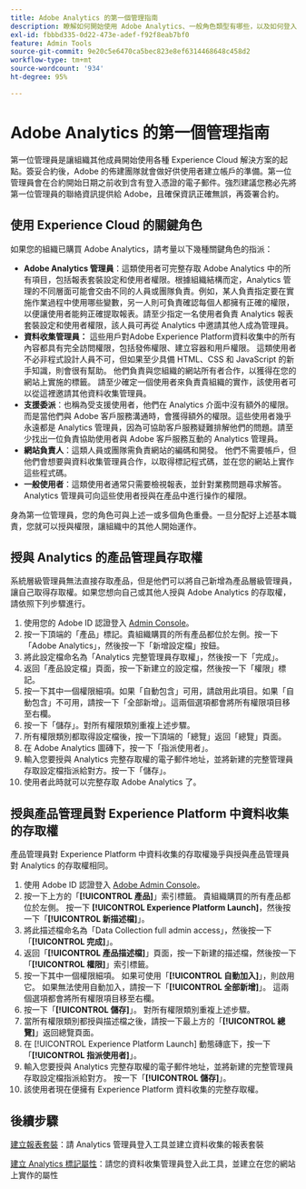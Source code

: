 ```yaml
---
title: Adobe Analytics 的第一個管理指南
description: 瞭解如何開始使用 Adobe Analytics、一般角色類型有哪些，以及如何登入 UI。
exl-id: fbbbd335-0d22-473e-adef-f92f8eab7bf0
feature: Admin Tools
source-git-commit: 9e20c5e6470ca5bec823e8ef6314468648c458d2
workflow-type: tm+mt
source-wordcount: '934'
ht-degree: 95%

---
```


# Adobe Analytics 的第一個管理指南

第一位管理員是讓組織其他成員開始使用各種 Experience Cloud 解決方案的起點。簽妥合約後，Adobe 的佈建團隊就會做好供使用者建立帳戶的準備。第一位管理員會在合約開始日期之前收到含有登入憑證的電子郵件。強烈建議您務必先將第一位管理員的聯絡資訊提供給 Adobe，且確保資訊正確無誤，再簽署合約。

## 使用 Experience Cloud 的關鍵角色

如果您的組織已購買 Adobe Analytics，請考量以下幾種關鍵角色的指派：

* **Adobe Analytics 管理員**：這類使用者可完整存取 Adobe Analytics 中的所有項目，包括報表套裝設定和使用者權限。根據組織結構而定，Analytics 管理的不同層面可能會交由不同的人員或團隊負責。例如，某人負責指定要在實施作業過程中使用哪些變數，另一人則可負責確認每個人都擁有正確的權限，以便讓使用者能夠正確提取報表。請至少指定一名使用者負責 Analytics 報表套裝設定和使用者權限，該人員可再從 Analytics 中邀請其他人成為管理員。
* **資料收集管理員：** 這些用戶對Adobe Experience Platform資料收集中的所有內容都具有完全訪問權限，包括發佈權限、建立容器和用戶權限。 這類使用者不必非程式設計人員不可，但如果至少具備 HTML、CSS 和 JavaScript 的新手知識，則會很有幫助。 他們負責與您組織的網站所有者合作，以獲得在您的網站上實施的標籤。 請至少確定一個使用者來負責貴組織的實作，該使用者可以從這裡邀請其他資料收集管理員。
* **支援委派**：也稱為受支援使用者，他們在 Analytics 介面中沒有額外的權限。而是當他們與 Adobe 客戶服務溝通時，會獲得額外的權限。這些使用者幾乎永遠都是 Analytics 管理員，因為可協助客戶服務疑難排解他們的問題。請至少找出一位負責協助使用者與 Adobe 客戶服務互動的 Analytics 管理員。
* **網站負責人**：這類人員或團隊需負責網站的編碼和開發。 他們不需要帳戶，但他們會想要與資料收集管理員合作，以取得標記程式碼，並在您的網站上實作這些程式碼。
* **一般使用者**：這類使用者通常只需要檢視報表，並針對業務問題尋求解答。Analytics 管理員可向這些使用者授與在產品中進行操作的權限。

身為第一位管理員，您的角色可與上述一或多個角色重疊。一旦分配好上述基本職責，您就可以授與權限，讓組織中的其他人開始運作。

## 授與 Analytics 的產品管理員存取權

系統層級管理員無法直接存取產品，但是他們可以將自己新增為產品層級管理員，讓自己取得存取權。如果您想向自己或其他人授與 Adobe Analytics 的存取權，請依照下列步驟進行。

1. 使用您的 Adobe ID 認證登入 [Admin Console](https://adminconsole.adobe.com/)。
1. 按一下頂端的「產品」標記。貴組織購買的所有產品都位於左側。按一下「Adobe Analytics」，然後按一下「新增設定檔」按鈕。
1. 將此設定檔命名為「Analytics 完整管理員存取權」，然後按一下「完成」。
1. 返回「產品設定檔」頁面，按一下新建立的設定檔，然後按一下「權限」標記。
1. 按一下其中一個權限細項。如果「自動包含」可用，請啟用此項目。如果「自動包含」不可用，請按一下「全部新增」。這兩個選項都會將所有權限項目移至右欄。
1. 按一下「儲存」。對所有權限類別重複上述步驟。
1. 所有權限類別都取得設定檔後，按一下頂端的「總覽」返回「總覽」頁面。
1. 在 Adobe Analytics 圖磚下，按一下「指派使用者」。
1. 輸入您要授與 Analytics 完整存取權的電子郵件地址，並將新建的完整管理員存取設定檔指派給對方。按一下「儲存」。
1. 使用者此時就可以完整存取 Adobe Analytics 了。

## 授與產品管理員對 Experience Platform 中資料收集的存取權

產品管理員對 Experience Platform 中資料收集的存取權幾乎與授與產品管理員對 Analytics 的存取權相同。

1. 使用 Adobe ID 認證登入 [Adobe Admin Console](https://adminconsole.adobe.com)。
1. 按一下上方的「**[!UICONTROL 產品]**」索引標籤。 貴組織購買的所有產品都位於左側。 按一下 **[!UICONTROL Experience Platform Launch]**，然後按一下「**[!UICONTROL 新描述檔]**」。
1. 將此描述檔命名為「Data Collection full admin access」，然後按一下「**[!UICONTROL 完成]**」。
1. 返回「**[!UICONTROL 產品描述檔]**」頁面，按一下新建的描述檔，然後按一下「**[!UICONTROL 權限]**」索引標籤。
1. 按一下其中一個權限細項。 如果可使用「**[!UICONTROL 自動加入]**」，則啟用它。 如果無法使用自動加入，請按一下「**[!UICONTROL 全部新增]**」。 這兩個選項都會將所有權限項目移至右欄。
1. 按一下「**[!UICONTROL 儲存]**」。 對所有權限類別重複上述步驟。
1. 當所有權限類別都授與描述檔之後，請按一下最上方的「**[!UICONTROL 總覽]**」返回總覽頁面。
1. 在 [!UICONTROL Experience Platform Launch] 動態磚底下，按一下「**[!UICONTROL 指派使用者]**」。
1. 輸入您要授與 Analytics 完整存取權的電子郵件地址，並將新建的完整管理員存取設定檔指派給對方。 按一下「**[!UICONTROL 儲存]**」。
1. 該使用者現在便擁有 Experience Platform 資料收集的完整存取權。

## 後續步驟

[建立報表套裝](/help/admin/c-manage-report-suites/c-new-report-suite/t-create-a-report-suite.md)：請 Analytics 管理員登入工具並建立資料收集的報表套裝

[建立 Analytics 標記屬性](/help/implement/launch/create-analytics-property.md)：請您的資料收集管理員登入此工具，並建立在您的網站上實作的屬性
